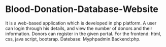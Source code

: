 # Blood-Donation-Database-Website
It is a web-based application which is developed in php platform.
A user can login through his details, and view the number of donors and their information.
 Donors can register in the given portal. For the frontend: html, css, java script, bootsrap.
Datebase: Myphpadmin.Backend:php.
